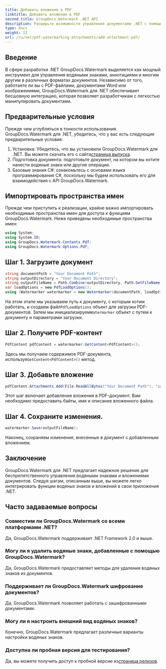 ```yaml
---
title: Добавить вложение в PDF
linktitle: Добавить вложение в PDF
second_title: GroupDocs.Watermark .NET API
description: Расширьте возможности управления документами .NET с помощью GroupDocs.Watermark для беспрепятственного нанесения водяных знаков и обработки вложений.
type: docs
weight: 12
url: /ru/net/pdf-watermarking-attachments/add-attachment-pdf/
---
```

## Введение
В сфере разработки .NET GroupDocs.Watermark выделяется как мощный инструмент для управления водяными знаками, аннотациями и многим другим в различных форматах документов. Независимо от того, работаете ли вы с PDF-файлами, документами Word или изображениями, GroupDocs.Watermark для .NET обеспечивает бесшовную интеграцию, которая позволяет разработчикам с легкостью манипулировать документами.
## Предварительные условия
Прежде чем углубляться в тонкости использования GroupDocs.Watermark для .NET, убедитесь, что у вас есть следующие предварительные условия:
1.  Установка: Убедитесь, что вы установили GroupDocs.Watermark для .NET. Вы можете скачать его с сайта[страница выпуска](https://releases.groupdocs.com/Watermark/net/).
2. Подготовка документа: подготовьте документ, на котором вы хотите нанести водяные знаки или другие операции.
3. Базовые знания C#: ознакомьтесь с основами языка программирования C#, поскольку мы будем использовать его для взаимодействия с API GroupDocs.Watermark.

## Импортировать пространства имен
Прежде чем приступить к реализации, крайне важно импортировать необходимые пространства имен для доступа к функциям GroupDocs.Watermark. Ниже приведены необходимые пространства имен:
```csharp
using System;
using System.IO;
using GroupDocs.Watermark.Contents.Pdf;
using GroupDocs.Watermark.Options.Pdf;
```
## Шаг 1. Загрузите документ
```csharp
string documentPath = "Your Document Path";
string outputDirectory = "Your Document Directory";
string outputFileName = Path.Combine(outputDirectory, Path.GetFileName(documentPath));
var loadOptions = new PdfLoadOptions();
using (Watermarker watermarker = new Watermarker(documentPath, loadOptions))
```
 На этом этапе мы указываем путь к документу, с которым хотим работать, и создаем файл`PdfLoadOptions` объект для загрузки PDF-документов. Затем мы инициализируем`Watermarker` объект с путем к документу и параметрами загрузки.
## Шаг 2. Получите PDF-контент
```csharp
PdfContent pdfContent = watermarker.GetContent<PdfContent>();
```
 Здесь мы получаем содержимое PDF-документа, используя`GetContent<PdfContent>()` метод.
## Шаг 3. Добавьте вложение
```csharp
pdfContent.Attachments.Add(File.ReadAllBytes("Your Document Path"), "sample doc", "sample doc as attachment");
```
Этот шаг включает добавление вложения в PDF-документ. Вам необходимо предоставить байты, имя и описание вложенного файла.
## Шаг 4. Сохраните изменения.
```csharp
watermarker.Save(outputFileName);
```
Наконец, сохраняем изменения, внесенные в документ с добавленным вложением.

## Заключение
GroupDocs.Watermark для .NET предлагает надежное решение для беспрепятственного управления водяными знаками и вложениями документов. Следуя шагам, описанным выше, вы можете легко интегрировать функции водяных знаков и вложений в свои приложения .NET.
## Часто задаваемые вопросы
### Совместим ли GroupDocs.Watermark со всеми платформами .NET?
Да, GroupDocs.Watermark поддерживает .NET Framework 2.0 и выше.
### Могу ли я удалить водяные знаки, добавленные с помощью GroupDocs.Watermark?
Да, GroupDocs.Watermark предоставляет методы для удаления водяных знаков из документов.
### Поддерживает ли GroupDocs.Watermark шифрование документов?
Да, GroupDocs.Watermark позволяет работать с зашифрованными документами.
### Могу ли я настроить внешний вид водяных знаков?
Конечно, GroupDocs.Watermark предлагает различные варианты настройки водяных знаков.
### Доступна ли пробная версия для тестирования?
 Да, вы можете получить доступ к пробной версии из[страница релизов](https://releases.groupdocs.com/).